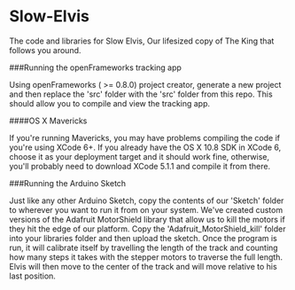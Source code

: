 # Slow-Elvis
The code and libraries for Slow Elvis, Our lifesized copy of The King that follows you around.

###Running the openFrameworks tracking app

Using openFrameworks ( >= 0.8.0) project creator, generate a new project and then replace the 'src' folder with the 'src' folder from this repo. This should allow you to compile and view the tracking app.

####OS X Mavericks

If you're running Mavericks, you may have problems compiling the code if you're using XCode 6+. If you already have the OS X 10.8 SDK in XCode 6, choose it as your deployment target and it should work fine, otherwise, you'll probably need to download XCode 5.1.1 and compile it from there.

###Running the Arduino Sketch

Just like any other Arduino Sketch, copy the contents of our 'Sketch' folder to wherever you want to run it from on your system. We've created custom versions of the Adafruit MotorShield library that allow us to kill the motors if they hit the edge of our platform. Copy the 'Adafruit_MotorShield_kill' folder into your libraries folder and then upload the sketch. Once the program is run, it will calibrate itself by travelling the length of the track and counting how many steps it takes with the stepper motors to traverse the full length. Elvis will then move to the center of the track and will move relative to his last position.